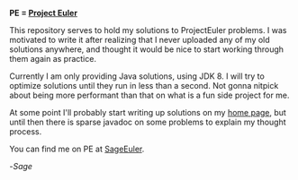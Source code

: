 **PE = [Project Euler](https://projecteuler.net)**

This repository serves to hold my solutions to ProjectEuler problems. I was motivated to write it after realizing that I never uploaded any of my old solutions anywhere, and thought it would be nice to start working through them again as practice.

Currently I am only providing Java solutions, using JDK 8. I will try to optimize solutions until they run in less than a second. Not gonna nitpick about being more performant than that on what is a fun side project for me.

At some point I'll probably start writing up solutions on my [home page](sage-price.com), but until then there is sparse javadoc on some problems to explain my thought process.

You can find me on PE at [SageEuler](https://projecteuler.net/progress=SageEuler).

-_Sage_